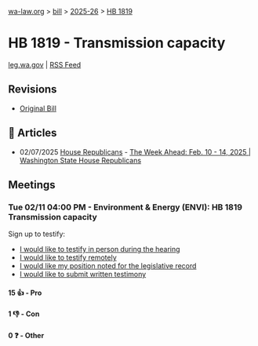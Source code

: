 [wa-law.org](/) > [bill](/bill/) > [2025-26](/bill/2025-26/) > [HB 1819](/bill/2025-26/hb/1819/)

# HB 1819 - Transmission capacity
[leg.wa.gov](https://app.leg.wa.gov/billsummary?BillNumber=1819&Year=2025&Initiative=false) | [RSS Feed](./rss.xml)

## Revisions
* [Original Bill](1/)

## 📰 Articles
* 02/07/2025 [House Republicans](/org/house_republicans/) - [The Week Ahead: Feb. 10 - 14, 2025 | Washington State House Republicans](https://houserepublicans.wa.gov/week/the-week-ahead-feb-10-14-2025/#:~:text=HB%201819)

## Meetings
### Tue 02/11 04:00 PM - Environment & Energy (ENVI): HB 1819 Transmission capacity
Sign up to testify:
* [I would like to testify in person during the hearing](https://app.leg.wa.gov/csi/Testifier/Add?chamber=House&mId=32756&aId=163211&caId=25595&tId=1)
* [I would like to testify remotely](https://app.leg.wa.gov/csi/Testifier/Add?chamber=House&mId=32756&aId=163211&caId=25595&tId=2)
* [I would like my position noted for the legislative record](https://app.leg.wa.gov/csi/Testifier/Add?chamber=House&mId=32756&aId=163211&caId=25595&tId=3)
* [I would like to submit written testimony](https://app.leg.wa.gov/csi/Testifier/Add?chamber=House&mId=32756&aId=163211&caId=25595&tId=4)

#### 15 👍 - Pro

#### 1 👎 - Con

#### 0 ❓ - Other
